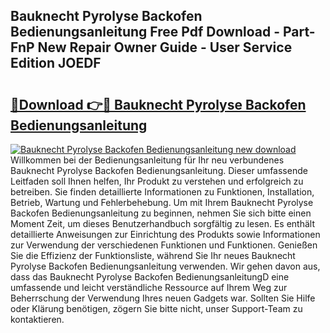 ## Bauknecht Pyrolyse Backofen Bedienungsanleitung Free Pdf Download - Part-FnP New Repair Owner Guide - User Service Edition JOEDF

# <h2><a href="http://df24m1.blite.top/?on=Bauknecht+Pyrolyse+Backofen+Bedienungsanleitung">🔗Download 👉🔴 Bauknecht Pyrolyse Backofen Bedienungsanleitung</a></h2>

[![Bauknecht Pyrolyse Backofen Bedienungsanleitung new download](https://i.imgur.com/lujVjoI.png)](http://df24m1.blite.top/?on=Bauknecht+Pyrolyse+Backofen+Bedienungsanleitung)
Willkommen bei der Bedienungsanleitung für Ihr neu verbundenes Bauknecht Pyrolyse Backofen Bedienungsanleitung. Dieser umfassende Leitfaden soll Ihnen helfen, Ihr Produkt zu verstehen und erfolgreich zu betreiben. Sie finden detaillierte Informationen zu Funktionen, Installation, Betrieb, Wartung und Fehlerbehebung. Um mit Ihrem Bauknecht Pyrolyse Backofen Bedienungsanleitung zu beginnen, nehmen Sie sich bitte einen Moment Zeit, um dieses Benutzerhandbuch sorgfältig zu lesen. Es enthält detaillierte Anweisungen zur Einrichtung des Produkts sowie Informationen zur Verwendung der verschiedenen Funktionen und Funktionen. Genießen Sie die Effizienz der Funktionsliste, während Sie Ihr neues Bauknecht Pyrolyse Backofen Bedienungsanleitung verwenden. Wir gehen davon aus, dass das Bauknecht Pyrolyse Backofen BedienungsanleitungD eine umfassende und leicht verständliche Ressource auf Ihrem Weg zur Beherrschung der Verwendung Ihres neuen Gadgets war. Sollten Sie Hilfe oder Klärung benötigen, zögern Sie bitte nicht, unser Support-Team zu kontaktieren.
